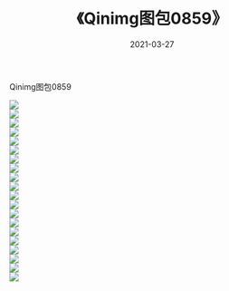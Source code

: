 ﻿---
layout: post
title:  《Qinimg图包0859》
date:   2021-03-27
img: http://imgx.orgx.ga/Qinimg图包/Qinimg图包0859/000.jpg
categories: [美女, 清纯, 唯美]
---

Qinimg图包0859

 ![](http://imgx.orgx.ga/Qinimg图包/Qinimg图包0859/001.jpg) <br>![](http://imgx.orgx.ga/Qinimg图包/Qinimg图包0859/002.jpg) <br>![](http://imgx.orgx.ga/Qinimg图包/Qinimg图包0859/003.jpg) <br>![](http://imgx.orgx.ga/Qinimg图包/Qinimg图包0859/004.jpg) <br>![](http://imgx.orgx.ga/Qinimg图包/Qinimg图包0859/005.jpg) <br>![](http://imgx.orgx.ga/Qinimg图包/Qinimg图包0859/006.jpg) <br>![](http://imgx.orgx.ga/Qinimg图包/Qinimg图包0859/007.jpg) <br>![](http://imgx.orgx.ga/Qinimg图包/Qinimg图包0859/008.jpg) <br>![](http://imgx.orgx.ga/Qinimg图包/Qinimg图包0859/009.jpg) <br>![](http://imgx.orgx.ga/Qinimg图包/Qinimg图包0859/010.jpg) <br>![](http://imgx.orgx.ga/Qinimg图包/Qinimg图包0859/011.jpg) <br>![](http://imgx.orgx.ga/Qinimg图包/Qinimg图包0859/012.jpg) <br>![](http://imgx.orgx.ga/Qinimg图包/Qinimg图包0859/013.jpg) <br>![](http://imgx.orgx.ga/Qinimg图包/Qinimg图包0859/014.jpg) <br>![](http://imgx.orgx.ga/Qinimg图包/Qinimg图包0859/015.jpg) <br>![](http://imgx.orgx.ga/Qinimg图包/Qinimg图包0859/016.jpg) <br>![](http://imgx.orgx.ga/Qinimg图包/Qinimg图包0859/017.jpg) <br>![](http://imgx.orgx.ga/Qinimg图包/Qinimg图包0859/018.jpg) <br>![](http://imgx.orgx.ga/Qinimg图包/Qinimg图包0859/019.jpg) <br>![](http://imgx.orgx.ga/Qinimg图包/Qinimg图包0859/020.jpg) <br>
